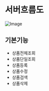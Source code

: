 # 서버흐름도
![Image](https://github.com/user-attachments/assets/c6a3fe81-c741-4860-8efd-6d32860c7920)

## 기본기능
- 상품전체조회
- 상품단일조회
- 상품등록
- 상품수정
- 상품검색
- 상품삭제
